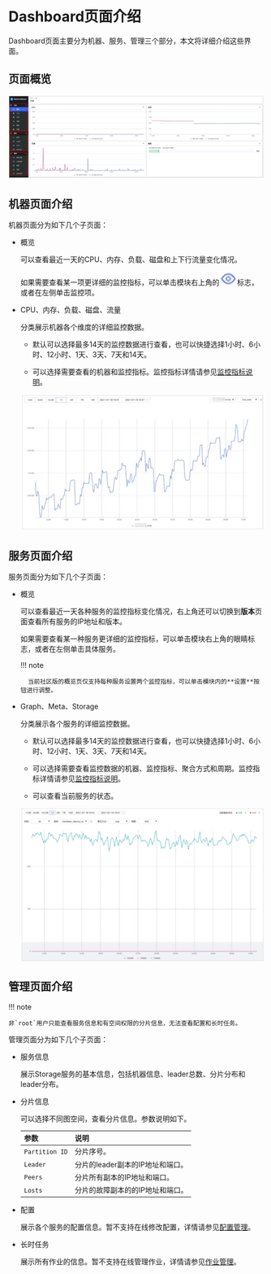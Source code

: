 # Dashboard页面介绍

Dashboard页面主要分为机器、服务、管理三个部分，本文将详细介绍这些界面。

## 页面概览

![页面概览](overview.png)

## 机器页面介绍

机器页面分为如下几个子页面：

- 概览
  
  可以查看最近一天的CPU、内存、负载、磁盘和上下行流量变化情况。

  如果需要查看某一项更详细的监控指标，可以单击模块右上角的![页面概览](eye.png)标志，或者在左侧单击监控项。

- CPU、内存、负载、磁盘、流量
  
  分类展示机器各个维度的详细监控数据。
  
  - 默认可以选择最多14天的监控数据进行查看，也可以快捷选择1小时、6小时、12小时、1天、3天、7天和14天。

  - 可以选择需要查看的机器和监控指标。监控指标详情请参见[监控指标说明](6.monitor-parameter.md)。

  ![机器页面](machine.png)

## 服务页面介绍

服务页面分为如下几个子页面：

- 概览

  可以查看最近一天各种服务的监控指标变化情况，右上角还可以切换到**版本**页面查看所有服务的IP地址和版本。
  
  如果需要查看某一种服务更详细的监控指标，可以单击模块右上角的眼睛标志，或者在左侧单击具体服务。

  !!! note

        当前社区版的概览页仅支持每种服务设置两个监控指标，可以单击模块内的**设置**按钮进行调整。

- Graph、Meta、Storage

  分类展示各个服务的详细监控数据。

  - 默认可以选择最多14天的监控数据进行查看，也可以快捷选择1小时、6小时、12小时、1天、3天、7天和14天。

  - 可以选择需要查看监控数据的机器、监控指标、聚合方式和周期。监控指标详情请参见[监控指标说明](6.monitor-parameter.md)。

  - 可以查看当前服务的状态。

  ![服务页面](service.png)

## 管理页面介绍

!!! note

    非`root`用户只能查看服务信息和有空间权限的分片信息，无法查看配置和长时任务。

管理页面分为如下几个子页面：

- 服务信息

  展示Storage服务的基本信息，包括机器信息、leader总数、分片分布和leader分布。

- 分片信息

  可以选择不同图空间，查看分片信息。参数说明如下。

  |参数|说明|
  |:---|:---|
  |`Partition ID`|分片序号。|
  |`Leader`|分片的leader副本的IP地址和端口。|
  |`Peers`|分片所有副本的IP地址和端口。|
  |`Losts`|分片的故障副本的的IP地址和端口。|

- 配置
  
  展示各个服务的配置信息。暂不支持在线修改配置，详情请参见[配置管理](../5.configurations-and-logs/1.configurations/1.configurations.md)。

- 长时任务

  展示所有作业的信息。暂不支持在线管理作业，详情请参见[作业管理](../3.ngql-guide/18.operation-and-maintenance-statements/4.job-statements.md)。
